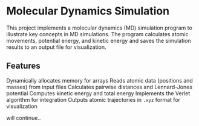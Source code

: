 # Molecular Dynamics Simulation

This project implements a molecular dynamics (MD) simulation program to illustrate key concepts in MD simulations. The program calculates atomic movements, potential energy, and kinetic energy and saves the simulation results to an output file for visualization.

## Features
Dynamically allocates memory for arrays
Reads atomic data (positions and masses) from input files
Calculates pairwise distances and Lennard-Jones potential
Computes kinetic energy and total energy
Implements the Verlet algorithm for integration
Outputs atomic trajectories in `.xyz` format for visualization

will continue..
